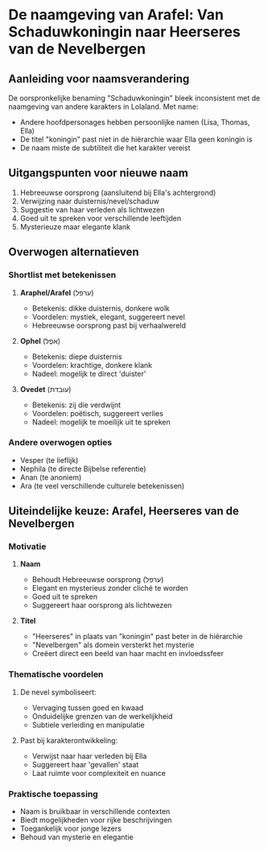 # De naamgeving van Arafel: Van Schaduwkoningin naar Heerseres van de Nevelbergen


## Aanleiding voor naamsverandering
De oorspronkelijke benaming "Schaduwkoningin" bleek inconsistent met de naamgeving van andere karakters in Lolaland. Met name:
- Andere hoofdpersonages hebben persoonlijke namen (Lisa, Thomas, Ella)
- De titel "koningin" past niet in de hiërarchie waar Ella geen koningin is
- De naam miste de subtiliteit die het karakter vereist

## Uitgangspunten voor nieuwe naam
1. Hebreeuwse oorsprong (aansluitend bij Ella's achtergrond)
2. Verwijzing naar duisternis/nevel/schaduw
3. Suggestie van haar verleden als lichtwezen
4. Goed uit te spreken voor verschillende leeftijden
5. Mysterieuze maar elegante klank

## Overwogen alternatieven

### Shortlist met betekenissen
1. **Araphel/Arafel** (ערפל)
   - Betekenis: dikke duisternis, donkere wolk
   - Voordelen: mystiek, elegant, suggereert nevel
   - Hebreeuwse oorsprong past bij verhaalwereld

2. **Ophel** (אֹפֶל)
   - Betekenis: diepe duisternis
   - Voordelen: krachtige, donkere klank
   - Nadeel: mogelijk te direct 'duister'

3. **Ovedet** (עובדת)
   - Betekenis: zij die verdwijnt
   - Voordelen: poëtisch, suggereert verlies
   - Nadeel: mogelijk te moeilijk uit te spreken

### Andere overwogen opties
- Vesper (te lieflijk)
- Nephila (te directe Bijbelse referentie)
- Anan (te anoniem)
- Ara (te veel verschillende culturele betekenissen)

## Uiteindelijke keuze: Arafel, Heerseres van de Nevelbergen

### Motivatie
1. **Naam**
   - Behoudt Hebreeuwse oorsprong (ערפל)
   - Elegant en mysterieus zonder cliché te worden
   - Goed uit te spreken
   - Suggereert haar oorsprong als lichtwezen

2. **Titel**
   - "Heerseres" in plaats van "koningin" past beter in de hiërarchie
   - "Nevelbergen" als domein versterkt het mysterie
   - Creëert direct een beeld van haar macht en invloedssfeer

### Thematische voordelen
1. De nevel symboliseert:
   - Vervaging tussen goed en kwaad
   - Onduidelijke grenzen van de werkelijkheid
   - Subtiele verleiding en manipulatie

2. Past bij karakterontwikkeling:
   - Verwijst naar haar verleden bij Ella
   - Suggereert haar 'gevallen' staat
   - Laat ruimte voor complexiteit en nuance

### Praktische toepassing
- Naam is bruikbaar in verschillende contexten
- Biedt mogelijkheden voor rijke beschrijvingen
- Toegankelijk voor jonge lezers
- Behoud van mysterie en elegantie